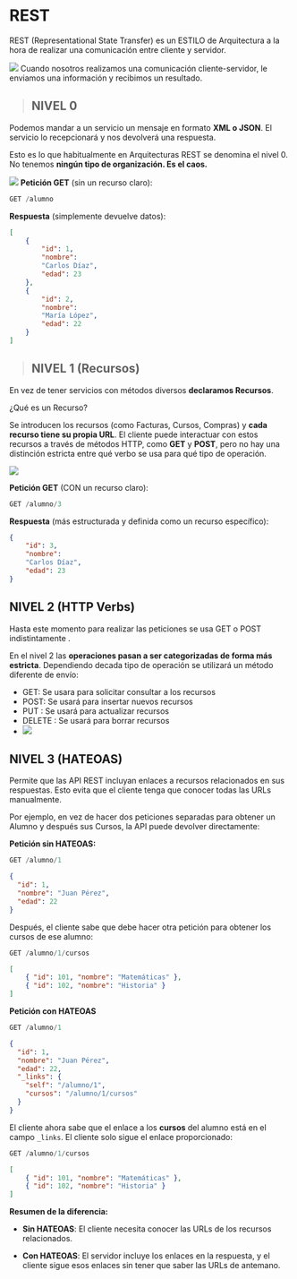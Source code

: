 # REST
 
REST (Representational State Transfer) es un ESTILO de Arquitectura a la hora de realizar una comunicación entre cliente y servidor.

**![](https://lh7-rt.googleusercontent.com/docsz/AD_4nXeVPgJz5iiuy5xU37qRsClby3lGHJYfSRnNI2X-816c1Uth2AJht7wQOes33PpFbSMIUVdIBu4z0mWezyl1SW9kJ4sUoGsXLAhNorE6I3QFLycUL0uEYCoWI7f1T1hW5io7550H?key=5s4uctNlhIiDpaDERL6yY-Xg)**
Cuando nosotros realizamos una comunicación cliente-servidor, le enviamos una información y recibimos un resultado.

> ## NIVEL 0

Podemos mandar a un servicio un mensaje en formato **XML o JSON**. El servicio lo recepcionará y nos devolverá una respuesta.

Esto es lo que habitualmente en Arquitecturas REST se denomina el nivel 0. No tenemos **ningún tipo de organización. Es el caos.**

**![](https://lh7-rt.googleusercontent.com/docsz/AD_4nXemhuXDZZh8gsmNpO2Z7QbJDQAJX5r4VsttLJvgFffYqYRq_BrdqxOF2M_i5VbsCFJ-yHhaSZFGTEGdF-7DTmVTqBYdlQh-eBZa5UKoMQwMUeDZ-5aOs0BixxIftnteKt55HMP7?key=5s4uctNlhIiDpaDERL6yY-Xg)**
**Petición GET** (sin un recurso claro):
````sql
GET /alumno
````
**Respuesta** (simplemente devuelve datos):
````json
[ 
	{ 
		"id": 1, 
		"nombre": 
		"Carlos Díaz", 
		"edad": 23 
	}, 
	{ 
		"id": 2, 
		"nombre": 
		"María López", 
		"edad": 22 
	}	 
]
````

> ## NIVEL 1 (Recursos)

En vez de tener servicios con métodos diversos **declaramos Recursos**.

¿Qué es un Recurso?

Se introducen los recursos (como Facturas, Cursos, Compras) y **cada recurso tiene su propia URL**. El cliente puede interactuar con estos recursos a través de métodos HTTP, como **GET** y **POST**, pero no hay una distinción estricta entre qué verbo se usa para qué tipo de operación.

**![](https://lh7-rt.googleusercontent.com/docsz/AD_4nXc3SSUGZ2Mzznw-fKAlj5mFSZ0WzhUMxkdYhJykRxrMs9-6jIuAPnHFNRbLSnuOC5EsN3fBlZlHKiSGBtYQgiPsA6hfzATMRMuE81jo03fWcYO0eNmrRkjF5IV9gZZm4azbZiIULA?key=5s4uctNlhIiDpaDERL6yY-Xg)**

**Petición GET** (CON un recurso claro):
````sql
GET /alumno/3
````
**Respuesta** (más estructurada y definida como un recurso específico):
````json
{ 
	"id": 3, 
	"nombre": 
	"Carlos Díaz", 
	"edad": 23 
}
````


## NIVEL 2 (**HTTP Verbs**)
Hasta este momento para realizar las peticiones se usa GET o POST indistintamente .

En el nivel 2 las **operaciones pasan a ser categorizadas de forma más estricta**.
Dependiendo decada tipo de operación se utilizará un método diferente de envío:

-   GET:  Se usara para solicitar consultar a los recursos
-   POST:  Se usará para insertar nuevos recursos
-   PUT :  Se usará para actualizar recursos
-   DELETE :  Se usará para borrar recursos
- **![](https://lh7-rt.googleusercontent.com/docsz/AD_4nXcn4BnQ6DmN4nqMxo8TMKZSuWgTgL6i7pOVpCAix7j9ae1qawWweRXfaY7OwGwLFzEr5KSNVP5sEMBMejpNYcp_OZ46GGBHfhfEuJZ8YGEyDfX_epK2dBydSpF5aHDmg-zRWKPW?key=5s4uctNlhIiDpaDERL6yY-Xg)**
## NIVEL 3 (HATEOAS)
Permite que las API REST incluyan enlaces a recursos relacionados en sus respuestas. Esto evita que el cliente tenga que conocer todas las URLs manualmente.

Por ejemplo, en vez de hacer dos peticiones separadas para obtener un Alumno y después sus Cursos, la API puede devolver directamente:

**Petición sin HATEOAS:**
````sql
GET /alumno/1
````
````json
{
  "id": 1,
  "nombre": "Juan Pérez",
  "edad": 22
}
````
Después, el cliente sabe que debe hacer otra petición para obtener los cursos de ese alumno:
````sql
GET /alumno/1/cursos
````
````json
[ 
	{ "id": 101, "nombre": "Matemáticas" }, 
	{ "id": 102, "nombre": "Historia" } 
]
````
**Petición **con HATEOAS****
````sql
GET /alumno/1
````
````json
{
  "id": 1,
  "nombre": "Juan Pérez",
  "edad": 22,
  "_links": {
    "self": "/alumno/1",
    "cursos": "/alumno/1/cursos"
  }
}
````
El cliente ahora sabe que el enlace a los **cursos** del alumno está en el campo `_links`. El cliente solo sigue el enlace proporcionado:

````sql
GET /alumno/1/cursos
````
````json
[ 
	{ "id": 101, "nombre": "Matemáticas" }, 
	{ "id": 102, "nombre": "Historia" } 
]
````

**Resumen de la diferencia:**

  

- **Sin HATEOAS**: El cliente necesita conocer las URLs de los recursos relacionados.

  

- **Con HATEOAS**: El servidor incluye los enlaces en la respuesta, y el cliente sigue esos enlaces sin tener que saber las URLs de antemano.
